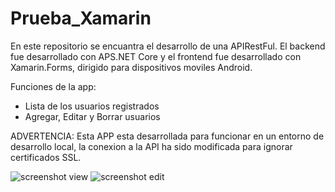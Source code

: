 # Prueba_Xamarin
En este repositorio se encuantra el desarrollo de una APIRestFul. El backend fue desarrollado con APS.NET Core y el frontend fue desarrollado con Xamarin.Forms, dirigido para dispositivos moviles Android.

Funciones de la app:
- Lista de los usuarios registrados
- Agregar, Editar y Borrar usuarios

ADVERTENCIA: Esta APP esta desarrollada para funcionar en un entorno de desarrollo local, la conexion a la API ha sido modificada para ignorar certificados SSL.

![screenshot view](https://postimg.cc/F77n6179)
![screenshot edit](https://postimg.cc/ZvRZ2Zy1)
